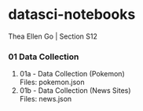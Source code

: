 # datasci-notebooks

Thea Ellen Go | Section S12

### 01 Data Collection

1. 01a - Data Collection (Pokemon)  
   Files: pokemon.json
2. 01b - Data Collection (News Sites)  
   Files: news.json
